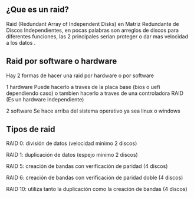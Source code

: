 
## ¿Que es un raid?
Raid (Redundant Array of Independent Disks) en Matriz Redundante de Discos Independientes, en pocas palabras son arreglos de discos para diferentes funciones,
las 2 principales serian proteger o dar mas velocidad a los datos .

## Raid por software o hardware
Hay 2 formas de hacer una raid por hardware o por software

1 hardware 
Puede hacerlo a traves de la placa base (bios o uefi dependiendo caso) o tambien hacerlo a traves de una controladora RAID (Es un hardware independiente)

2 software
Se hace arriba del sistema operativo ya sea linux o windows 


## Tipos de raid
RAID 0: división de datos (velocidad minimo 2 discos)

RAID 1: duplicación de datos (espejo minimo 2 discos)

RAID 5: creación de bandas con verificación de paridad (4 discos)

RAID 6: creación de bandas con verificación de paridad doble (4 discos)

RAID 10: utiliza tanto la duplicación como la creación de bandas (4 discos)
